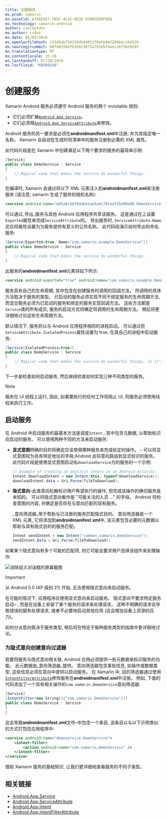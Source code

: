 ```yaml
---
title: 创建服务
ms.prod: xamarin
ms.assetid: A78A55E7-FB5C-4C42-8E3E-939B5E98F9EB
ms.technology: xamarin-android
author: conceptdev
ms.author: crdun
ms.date: 05/03/2018
ms.openlocfilehash: c5348ab754139dbd4012f6bfe9d22068ac16d12b
ms.sourcegitcommit: b07e0259d7b30413673a793ebf4aec2b75bb9285
ms.translationtype: MT
ms.contentlocale: zh-CN
ms.lasthandoff: 07/26/2019
ms.locfileid: "68509248"
---
```

# <a name="creating-a-service"></a>创建服务

Xamarin Android 服务必须遵守 Android 服务的两个 inviolable 规则:

* 它们必须扩展[`Android.App.Service`](xref:Android.App.Service)。
* 它们必须用[`Android.App.ServiceAttribute`](xref:Android.App.ServiceAttribute)来修饰。

Android 服务的另一要求是必须在**androidmanifest.xml**中注册, 并为其指定唯一名称。 Xamarin 会自动在生成时将清单中的服务注册到必需的 XML 属性。

此代码片段是在 Xamarin 中创建满足以下两个要求的服务的最简单示例:  

```csharp
[Service]
public class DemoService : Service
{
    // Magical code that makes the service do wonderful things.
}
```

在编译时, Xamarin 会通过将以下 XML 元素注入到**androidmanifest.xml**来注册服务 (请注意, xamarin 生成了服务的随机名称):

```xml
<service android:name="md5a0cbbf8da641ae5a4c781aaf35e00a86.DemoService" />
```

可以通过_导出_服务与其他 Android 应用程序共享该服务。 这是通过在上设置`Exported`属性来完成`ServiceAttribute`的。 导出服务时, `ServiceAttribute.Name`还应将属性设置为为服务提供有意义的公共名称。 此代码段演示如何导出和命名服务:

```csharp
[Service(Exported=true, Name="com.xamarin.example.DemoService")]
public class DemoService : Service
{
    // Magical code that makes the service do wonderful things.
}
```

此服务的**androidmanifest.xml**元素将如下所示:

```xml
<service android:exported="true" android:name="com.xamarin.example.DemoService" />
```

服务具有自己的生命周期, 其中包含在创建服务时调用的回调方法。 所调用的具体方法取决于服务的类型。 已启动的服务必须实现不同于绑定服务的生命周期方法, 而混合服务必须为已启动的服务和绑定的服务实现回调方法。 这些方法都是`Service`类的所有成员; 服务的启动方式将确定将调用的生命周期方法。 稍后将更详细地讨论这些生命周期方法。

默认情况下, 服务将以与 Android 应用程序相同的进程启动。 可以通过将`ServiceAttribute.IsolatedProcess`属性设置为 true, 在其自己的进程中启动服务:

```csharp
[Service(IsolatedProcess=true)]
public class DemoService : Service
{
    // Magical code that makes the service do wonderful things, in it's own process!
}
```

下一步是检查如何启动服务, 然后继续检查如何实现三种不同类型的服务。

> [!NOTE]
> 服务在 UI 线程上运行, 因此, 如果要执行的任何工作将阻止 UI, 则服务必须使用线程来执行工作。

## <a name="starting-a-service"></a>启动服务

在 Android 中启动服务的最基本方法是调度`Intent` , 其中包含元数据, 以帮助标识应启动的服务。 可以使用两种不同的方法来启动服务:

-   **显式意图**明确的目的将确定应该使用哪种服务来完成给定的操作。  &ndash; 可以将显式意图视为具有特定地址的字母;Android 会将意向路由到显式标识的服务。 此代码片段是使用显式意图启动名`DownloadService`为的服务的一个示例:

    ```csharp
    // Example of creating an explicit Intent in an Android Activity
    Intent downloadIntent = new Intent(this, typeof(DownloadService));
    downloadIntent.data = Uri.Parse(fileToDownload);
    ```

-   **隐式意向**&ndash;此类意向松散标识用户希望执行的操作, 但完成该操作的确切服务是未知的。 可以将隐式意向看作是 "可能关注的人员 ..." 的字母。
    Android 将检查意图的内容, 并确定是否存在与意向匹配的现有服务。

    _意向筛选器_用于帮助与已注册的服务匹配隐式目的。 意向筛选器是一个 XML 元素, 它将添加到**androidmanifest.xml**中, 该元素包含必要的元数据以帮助与具有隐式目的的服务匹配。

    ```csharp
    Intent sendIntent = new Intent("common.xamarin.DemoService");
    sendIntent.Data = Uri.Parse(fileToDownload);
    ```

如果某个隐式意向有多个可能的匹配项, 则它可能会要求用户选择该组件来处理操作:

![消除歧义对话框的屏幕截图](images/creating-a-service-01.png "消除歧义对话框的屏幕截图")

> [!IMPORTANT]
> 从 Android 5.0 (AP 级别 21) 开始, 无法使用隐式意向来启动服务。

在可能的情况下, 应用程序应使用显式意向来启动服务。 隐式意向不要求特定服务启动&ndash; , 而是在设备上安装了某个服务的请求来处理请求。 这种不明确的请求会导致错误的服务处理请求, 或者不必要地启动其他应用 (这会增加设备上资源的压力)。

如何分派意向取决于服务类型, 稍后将在特定于每种服务类型的指南中更详细地讨论。


### <a name="creating-an-intent-filter-for-implicit-intents"></a>为隐式意向创建意向过滤器

若要将服务与隐式意向相关联, Android 应用必须提供一些元数据来标识服务的功能。 此元数据由_意向筛选器_提供。 意向筛选器包含某些信息, 如操作或数据类型, 这些信息必须在意向中提供以启动服务。 在 Xamarin 中, 目的筛选器通过使用[`IntentFilterAttribute`](xref:Android.App.IntentFilterAttribute)修饰服务在**androidmanifest.xml**中注册。 例如, 下面的代码添加了一个具有相关操作的`com.xamarin.DemoService`意向筛选器:

```csharp
[Service]
[IntentFilter(new String[]{"com.xamarin.DemoService"})]
public class DemoService : Service
{
}
```

这会导致**androidmanifest.xml**文件&ndash;中包含一个条目, 该条目以与以下示例类似的方式打包在应用程序中:

```xml
<service android:name="demoservice.DemoService">
    <intent-filter>
        <action android:name="com.xamarin.DemoService" />
    </intent-filter>
</service>
```

借助 Xamarin 服务的基础知识, 让我们更详细地查看服务的不同子类型。


## <a name="related-links"></a>相关链接

- [Android.App.Service](xref:Android.App.Service)
- [Android.App.ServiceAttribute](xref:Android.App.ServiceAttribute)
- [Android.App.Intent](xref:Android.Content.Intent)
- [Android.App.IntentFilterAttribute](xref:Android.App.IntentFilterAttribute)
